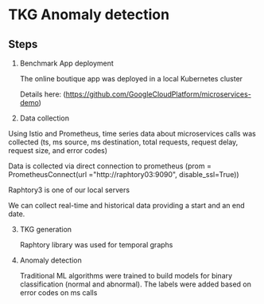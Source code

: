 # TKG Anomaly detection

## Steps

1) Benchmark App deployment
   
   The online boutique app was deployed in a local Kubernetes cluster

   Details here: (https://github.com/GoogleCloudPlatform/microservices-demo)
   
2) Data collection

Using Istio and Prometheus, time series data about microservices calls was collected (ts, ms source, ms destination,  total requests, request delay, request size, and error codes)

Data is collected via direct connection to prometheus (prom = PrometheusConnect(url ="http://raphtory03:9090", disable_ssl=True))

   Raphtory3 is one of our local servers

   We can collect real-time and historical data providing a start and an end date.

3) TKG generation

   Raphtory library was used for temporal graphs
   
4) Anomaly detection

   Traditional ML algorithms were trained to build models for binary classification (normal and abnormal). The labels were added based on error codes on ms calls
